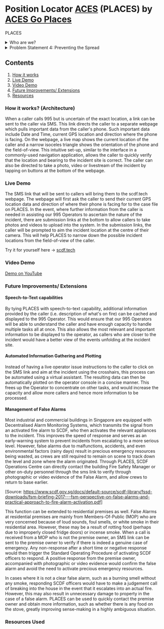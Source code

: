 # Position Locator [ACES](https://web.archive.org/web/20200614085318/https://www.rrmediagroup.com/News/NewsDetails/NewsID/5172) (PLACES) by [ACES Go Places](https://en.wikipedia.org/wiki/Aces_Go_Places_(film_series))

PLACES 

<details>
  <summary>Who are we?</summary>

  We are three Home Team NSmen who are passionate about improving systems and processes through the use of technology.
</details>

<details>
  <summary>
    Problem Statement 4: Preventing the Spread
  </summary>

  When an incident occurs, there are usually multiple simultaneous callers who all have information about. 

  If there are no clear landmarks, pinpointing an exact location within a large building, or along a long expressway can be difficult. Callers who simply happen to be in the area often do not know the exact address of the incident area. They might also be far away or passing by in moving vehicles.
  
  In certain locations, such as along highways, in parks/forested areas, and even out at sea, there are few or no reference addresses, so an operator might have great difficulty accurately identifying the location of the incident.
  
  For events such as collapsed buildings, chemical leaks, large fires, or other large scale events, it is also dangerous for callers to approach the incident site to gather information, and thus they can only observe at a distance.
  
  Without accurate location information, ground officers attending to the cases might be unable to locate the victims, and might have to spend precious minutes searching the general area. Those few minutes can make the difference between life and death.

  PLACES aims to overcome these challenges by providing a way for callers to communicate to SCDF the location, extent and severity of an incident through their location data, photos, and videos. Through the compass and gyroscope in the phone, the azimuth to the incident can be plotted from their location (longitude, latitude, bearing), allowing SCDF Operations Centre to triangulate the location of the incident from two or more callers even in the absence of landmarks and reference points. The address and relevant details of the affected premises can then be extracted based on the triangulated position. By using an SMS link, it eliminates the need for users to download an additional application during an emergency, and enables anyone with a camera-equipped smartphone to provide accurate and timely information to SCDF. This also allows the Operations Centre to distinguish between multiple callers describing the same incident, or if there are two separate incidents or fire points occuring at the same time, enabling better sense-making and use of limited resources. 

  As a result, PLACES allows SCDF to quickly identify, pinpoint, and gather information on events from the onset and prevent them from escalating further and causing greater damage to life and property. By allowing anyone in the vicinity and not just those who have downloaded myResponder or SGSecure apps to act as the first "eyes on the ground" for emergency responders, community resilience is also improved, as tourists, foreigners and migrant workers can also participate in the emergency response process. In a world that is increasingly volatile, uncertain, complex and ambiguous, with multiple challenges ahead, PLACES is a solution that leverages technology to tap on the community for improved sense-making and faster response, not if, but when events occur.
</details>

## Contents
1. [How it works](#How-it-works?)
1. [Live Demo](#scdf.tech)
1. [Video Demo](#video-demo)
1. [Future Improvements/ Extensions](#future-improvements)
1. [Resources](#resources)

### How it works? (Architecture)
When a caller calls 995 but is uncertain of the exact location, a link can be sent to the caller via SMS. This link directs the caller to a separate webpage which pulls important data from the caller's phone. Such important data include Date and Time, current GPS location and direction where the phone is facing. On the webpage, a live map shows the current location of the caller and a narrow isoceles triangle shows the orientation of the phone and the field-of-view. This intuitive set-up, similar to the interface in a commonly-used navigation application, allows the caller to quickly verify that the location and bearing to the incident site is correct. The caller can also be directed to take a photo, video or livestream of the incident by tapping on buttons at the bottom of the webpage. 

### Live Demo

The SMS link that will be sent to callers will bring them to the scdf.tech webpage. The webpage will first ask the caller to send their current GPS location data and direction of where their phone is facing for to the case file on PLACES. In the event, where further information from the caller is needed in assisting our 995 Operators to ascertain the nature of the incident, there are submission links at the bottom to allow callers to take photos and videos to upload into the system. In the submission links, the caller will be prompted to aim the incident location at the centre of their camera. This will help PLACES to narrow down the possible incident locations from the field-of-view of the caller.

Try it for yourself here -> [scdf.tech](https://scdf.tech)

### Video Demo
[Demo on YouTube](https://youtube.com)

### Future Improvements/ Extensions
#### Speech-to-Text capabilities
By tying PLACES with speech-to-text capability, additional information provided by the caller (i.e. description of what's on fire) can be cached and displayed to the 995 Operator. This would ensure that our 995 Operators will be able to understand the caller and have enough capacity to handle multiple tasks all at once. This also allows the most relevant and important information to be displayed to the operator, as callers who are closer to the incident would have a better view of the events unfolding at the incident site. 

#### Automated Information Gathering and Plotting
Instead of having a live operator issue instructions to the caller to click on the SMS link and aim at the incident using the crosshairs, this process can be automated using a virtual assistant. The resulting data can then be automatically plotted on the operator console in a concise manner. This frees up the Operator to concentrate on other tasks, and would increase the capacity and allow more callers and hence more information to be processed. 

#### Management of False Alarms
Most industrial and commercial buildings in Singapore are equipped with Decentralised Alarm Monitoring Systems, which transmits the signal from an activated fire alarm to SCDF, who then activates the relevant appliances to the incident. This improves the speed of response and serves as an early-warning system to prevent incidents from escalating to a more serious level. However, false alarms due to  malfunctions, accidents, and even environmental factors (rainy days) result in precious emergency resources being wasted, as  crews are still required to remain on scene to track down the level and zone where the alarm originated. Through PLACES, SCDF Operations Centre can directly contact the building Fire Safety Manager or other on-duty personnel through the sms link to verify through photographic or video evidence of the False Alarm, and allow crews to return to base earlier.

[Source: https://www.scdf.gov.sg/docs/default-source/scdf-library/fssd-downloads/fsm-briefing-2017---fsm-perspective-on-false-alarms-and-practical-approach-to-fire-alarm-activation.pdf]

This function can be extended to residential premises as well. False Alarms at residential premises are mainly from Members-Of-Public (MOP) who are very concerned because of loud sounds, foul smells, or white smoke in their residential area. However, these may be a result of rotting food (perhaps due to improperly closed fridge doors) or incense smoke. When a call is received from a MOP who is not the premise owner, an SMS link can be sent to the premise owner to verify if there is indeed a genuine case of emergency.
Any non-response after a short time or negative response would then trigger the Standard Operating Procedure of activating SCDF officers to respond. A positive response from the premise owner, accompanied with photographic or video evidence would confirm the false alarm and avoid the need to activate precious emergency resources.

In cases where it is not a clear false alarm, such as a burning smell without any smoke, responding SCDF officers would have to make a judgement call of breaking into the house in the event that it escalates into an actual fire. However, this may also result in unnecessary damage to property in the case of a false alarm. PLACES can be used to quickly contact the premise owner and obtain more information, such as whether there is any food on the stove, greatly improving sense-making in a highly ambiguous situation. 

### Resources Used
